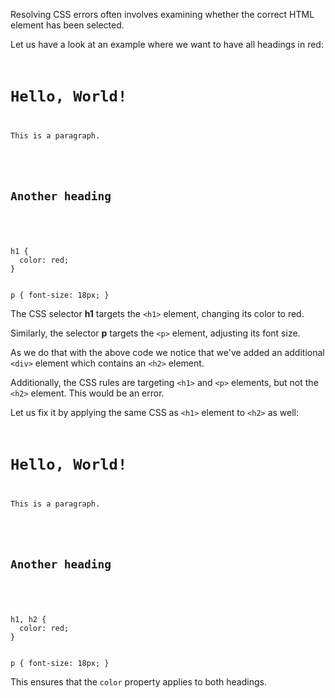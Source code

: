 Resolving CSS errors often
involves examining whether
the correct HTML element
has been selected.

Let us have a look at an example
where we want to have all headings
in red:
<codeblock language="css" type="lesson">
<code>
<panel language="html">
<h1>Hello, World!</h1>
<p>This is a paragraph.</p>
<div>
  <h2>Another heading</h2>
</div>
</panel>
<panel language="css">
h1 {
  color: red;
}

p {
  font-size: 18px;
}
</panel>
</code>
</codeblock>

The CSS selector **h1** targets
the `<h1>` element,
changing its color to red.

Similarly, the selector **p**
targets the `<p>` element,
adjusting its font size.

As we do that with the above code
we notice that we've added
an additional `<div>` element
which contains an `<h2>` element.

Additionally, the CSS rules are
targeting `<h1>`
and
`<p>` elements, but not the
`<h2>` element.
This would be an error.

Let us fix it by applying the same
CSS as `<h1>` element to `<h2>` as
well:
<codeblock language="css" type="lesson">
<code>
<panel language="html">
<h1>Hello, World!</h1>
<p>This is a paragraph.</p>
<div>
  <h2>Another heading</h2>
</div>
</panel>
<panel language="css">
h1, h2 {
  color: red;
}

p {
  font-size: 18px;
}
</panel>
</code>
</codeblock>

This ensures that the `color`
property applies to both headings.
